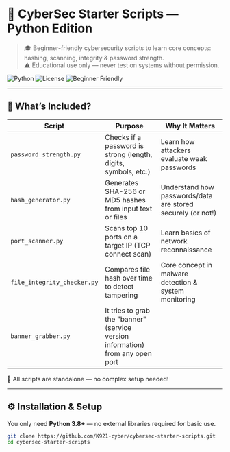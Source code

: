 # 🔐 CyberSec Starter Scripts — Python Edition

> 🎓 Beginner-friendly cybersecurity scripts to learn core concepts: hashing, scanning, integrity & password strength.  
> ⚠️ Educational use only — never test on systems without permission.

![Python](https://img.shields.io/badge/Python-3.8%2B-blue?logo=python&logoColor=white)
![License](https://img.shields.io/badge/License-MIT-green.svg)
![Beginner Friendly](https://img.shields.io/badge/Difficulty-Beginner-brightgreen)

---

## 🧰 What’s Included?

| Script | Purpose | Why It Matters |
|--------|---------|----------------|
| `password_strength.py` | Checks if a password is strong (length, digits, symbols, etc.) | Learn how attackers evaluate weak passwords |
| `hash_generator.py` | Generates SHA-256 or MD5 hashes from input text or files | Understand how passwords/data are stored securely (or not!) |
| `port_scanner.py` | Scans top 10 ports on a target IP (TCP connect scan) | Learn basics of network reconnaissance |
| `file_integrity_checker.py` | Compares file hash over time to detect tampering | Core concept in malware detection & system monitoring |
| `banner_grabber.py` |  It tries to grab the "banner" (service version information) from any open port |


📁 All scripts are standalone — no complex setup needed!

---

## ⚙️ Installation & Setup

You only need **Python 3.8+** — no external libraries required for basic use.

```bash
git clone https://github.com/K921-cyber/cybersec-starter-scripts.git
cd cybersec-starter-scripts
